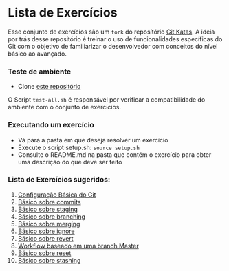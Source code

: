 # Lista de Exercícios

Esse conjunto de exercícios são um `fork` do reposítório [Git
Katas](https://github.com/eficode-academy/git-katas). A ideia por trás desse
repositório é treinar o uso de funcionalidades específicas do Git com o
objetivo de familiarizar o desenvolvedor com conceitos do nível básico ao
avançado.

### Teste de ambiente
* Clone [este repositório](https://github.com/ai2-education-fiep-turma-4/git-katas.git)

O Script `test-all.sh` é responsável por verificar a compatibilidade do
ambiente com o conjunto de exercícios.

### Executando um exercício
* Vá para a pasta em que deseja resolver um exercício
* Execute o script setup.sh: `source setup.sh`
* Consulte o README.md na pasta que contém o exercício para obter uma descrição do que deve ser feito


### Lista de Exercícios sugeridos:

1. [Configuração Básica do
   Git](https://github.com/ai2-education-fiep-turma-4/git-katas/tree/master/configure-git)
1. [Básico sobre commits](https://github.com/ai2-education-fiep-turma-4/git-katas/tree/master/basic-commits)
1. [Básico sobre
   staging](https://github.com/ai2-education-fiep-turma-4/git-katas/tree/master/basic-staging)
1. [Básico sobre branching](https://github.com/ai2-education-fiep-turma-4/git-katas/blob/master/basic-branching)
1. [Básico sobre merging](https://github.com/ai2-education-fiep-turma-4/git-katas/blob/master/ff-merge)
1. [Básico sobre ignore](https://github.com/ai2-education-fiep-turma-4/git-katas/tree/master/ignore)
1. [Básico sobre
   revert](https://github.com/ai2-education-fiep-turma-4/git-katas/tree/master/basic-revert)
1. [Workflow baseado em uma branch Master](https://github.com/ai2-education-fiep-turma-4/git-katas/tree/master/master-based-workflow)
1. [Básico sobre reset](https://github.com/ai2-education-fiep-turma-4/git-katas/blob/master/reset/)
1. [Básico sobre stashing](https://github.com/ai2-education-fiep-turma-4/git-katas/blob/master/basic-stashing)



